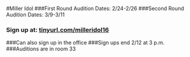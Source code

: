 <br/>
#Miller Idol
###First Round Audition Dates: 2/24-2/26
###Second Round Audition Dates: 3/9-3/11
<h3> Sign up at: <a href="https://docs.google.com/forms/d/1enaqQwNI6HC6YwHGaZY2nec_XPJ2lLH2ZjHwFN3GjI4/viewform?c=0&w=1" target="_blank">tinyurl.com/milleridol16</a></h3>
###Can also sign up in the office
###Sign ups end 2/12 at 3 p.m.
###Auditions are in room 33

